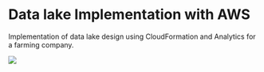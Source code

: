 # Data lake Implementation with AWS
Implementation of data lake design using CloudFormation and Analytics for a farming company.

![](/images/lake.PNG)
